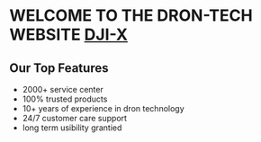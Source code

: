 # WELCOME TO THE DRON-TECH WEBSITE <a href="https://shahid-assignment-12.netlify.com">DJI-X</a>

<h2>Our Top Features</h2>
<ul>
  <li>2000+ service center</li>
  <li>100% trusted products</li>
  <li>10+ years of experience in dron technology</li>
  <li>24/7 customer care support</li>
  <li>long term usibility grantied</li>
</ul>

